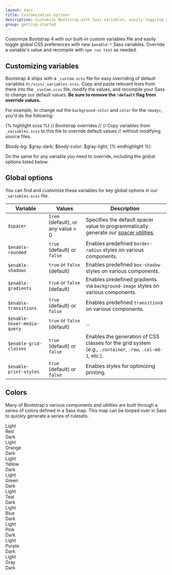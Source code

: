 ```yaml
---
layout: docs
title: Customization options
description: Customize Bootstrap with Sass variables, easily toggling global preferences with a quick recompile.
group: getting-started
---
```


Customize Bootstrap 4 with our built-in custom variables file and easily toggle global CSS preferences with new `$enable-*` Sass variables. Override a variable's value and recompile with `npm run test` as needed.

## Customizing variables

Bootstrap 4 ships with a `_custom.scss` file for easy overriding of default variables in `/scss/_variables.scss`. Copy and paste relevant lines from there into the `_custom.scss` file, modify the values, and recompile your Sass to change our default values. **Be sure to remove the `!default` flag from override values.**

For example, to change out the `background-color` and `color` for the `<body>`, you'd do the following:

{% highlight scss %}
// Bootstrap overrides
//
// Copy variables from `_variables.scss` to this file to override default values
// without modifying source files.

$body-bg:    $gray-dark;
$body-color: $gray-light;
{% endhighlight %}

Do the same for any variable you need to override, including the global options listed below.

## Global options

You can find and customize these variables for key global options in our `_variables.scss` file.

| Variable                    | Values                             | Description                                                                            |
| --------------------------- | ---------------------------------- | -------------------------------------------------------------------------------------- |
| `$spacer`                   | `1rem` (default), or any value > 0 | Specifies the default spacer value to programmatically generate our [spacer utilities](/utilities/spacing/). |
| `$enable-rounded`           | `true` (default) or `false`        | Enables predefined `border-radius` styles on various components.                       |
| `$enable-shadows`           | `true` or `false` (default)        | Enables predefined `box-shadow` styles on various components.                          |
| `$enable-gradients`         | `true` or `false` (default)        | Enables predefined gradients via `background-image` styles on various components.      |
| `$enable-transitions`       | `true` (default) or `false`        | Enables predefined `transition`s on various components.                                |
| `$enable-hover-media-query` | `true` or `false` (default)        | ...                                                                                    |
| `$enable-grid-classes`      | `true` (default) or `false`        | Enables the generation of CSS classes for the grid system (e.g., `.container`, `.row`, `.col-md-1`, etc.).     |
| `$enable-print-styles`      | `true` (default) or `false`        | Enables styles for optimizing printing.                                |

## Colors

Many of Bootstrap's various components and utilities are built through a series of colors defined in a Sass map. This map can be looped over in Sass to quickly generate a series of rulesets.

<div class="row">
  <div class="col-md-4 mb-3">
    <div class="p-3 bg-red-light">Light</div>
    <div class="p-3 bg-red">Red</div>
    <div class="p-3 bg-red-dark">Dark</div>
  </div>
  <div class="col-md-4 mb-3">
    <div class="p-3 bg-orange-light">Light</div>
    <div class="p-3 bg-orange">Orange</div>
    <div class="p-3 bg-orange-dark">Dark</div>
  </div>
  <div class="col-md-4 mb-3">
    <div class="p-3 bg-yellow-light">Light</div>
    <div class="p-3 bg-yellow">Yellow</div>
    <div class="p-3 bg-yellow-dark">Dark</div>
  </div>

  <div class="col-md-4 mb-3">
    <div class="p-3 bg-green-light">Light</div>
    <div class="p-3 bg-green">Green</div>
    <div class="p-3 bg-green-dark">Dark</div>
  </div>
  <div class="col-md-4 mb-3">
    <div class="p-3 bg-teal-light">Light</div>
    <div class="p-3 bg-teal">Teal</div>
    <div class="p-3 bg-teal-dark">Dark</div>
  </div>
  <div class="col-md-4 mb-3">
    <div class="p-3 bg-blue-light">Light</div>
    <div class="p-3 bg-blue">Blue</div>
    <div class="p-3 bg-blue-dark">Dark</div>
  </div>

  <div class="col-md-4 mb-3">
    <div class="p-3 bg-pink-light">Light</div>
    <div class="p-3 bg-pink">Pink</div>
    <div class="p-3 bg-pink-dark">Dark</div>
  </div>
  <div class="col-md-4 mb-3">
    <div class="p-3 bg-purple-light">Light</div>
    <div class="p-3 bg-purple">Purple</div>
    <div class="p-3 bg-purple-dark">Dark</div>
  </div>
  <div class="col-md-4 mb-3">
    <div class="p-3 bg-gray-light">Light</div>
    <div class="p-3 bg-gray">Gray</div>
    <div class="p-3 bg-gray-dark">Dark</div>
  </div>

</div>
